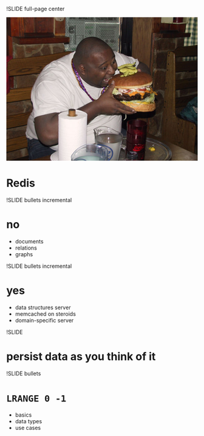 !SLIDE full-page center

![](cheeseburger.jpg)

# Redis

!SLIDE bullets incremental

# no

* documents
* relations
* graphs

!SLIDE bullets incremental

# yes

* data structures server
* memcached on steroids
* domain-specific server

!SLIDE

# persist data as you think of it

!SLIDE bullets

# `LRANGE 0 -1`

* basics
* data types
* use cases
